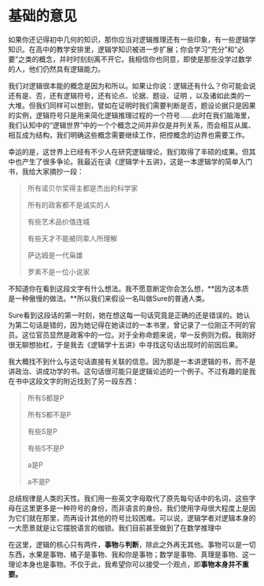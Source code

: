 # 基础的意见

如果你还记得初中几何的知识，那你应当对逻辑推理还有一些印象，有一些逻辑学知识。在高中的教学安排里，逻辑学知识被进一步扩展；你会学习“充分”和“必要”之类的概念，并时时刻刻离不开它。我相信你也同意，即使是那些没学过数学的人，他们仍然具有逻辑能力。

我们对逻辑很本能的概念是因为和所以。如果让你说：逻辑还有什么？你可能会说还有是、否，还有逻辑符号，还有论点、论据、题设、证明 ，以及诸如此类的一大堆。但我们同样可以想到，譬如在证明时我们需要判断是否，题设论据只是因果的实例，逻辑符号只是用来简化逻辑推理过程的一个符号……此时在我们脑海里，我们认知中的“逻辑世界”中的一个个概念之间并非仅是并列关系，而会相互从属、相互成为结构，我们明确这些概念需要继续工作，把控概念的边界也需要工作。

幸运的是，这世界上已经有不少人在研究逻辑理论，我们取得了丰硕的成果。但其中也产生了很多争论。我最近在读《逻辑学十五讲》，这是一本逻辑学的简单入门书，我给大家摘抄一段：

> 所有诺贝尔奖得主都是杰出的科学家
>
> 所有的政客都不是诚实的人
>
> 有些艺术品价值连城
>
> 有些天才不能被同辈人所理解
>
> 萨达姆是一代枭雄
>
> 罗素不是一位小说家

不知道你在看到这段文字有什么想法。我不愿意断定你会怎么想，**因为这本质是一种傲慢的做法。**所以我们来假设一名叫做Sure的普通人类。

Sure看到这段话的第一时刻，她在想这每一句话究竟是正确的还是错误的。她认为第二句话是错的，因为她记得在她读过的一本书里，曾记录了一位刚正不阿的官员。这位官员显然是政客中的一位。对于全称命题来说，举一反例则为假。我刚好很无聊想抬杠，于是我去《逻辑学十五讲》中寻找这句话出现时的前因后果。

我大概找不到什么与这句话直接有关联的信息。因为那是一本讲逻辑的书，而不是讲政治、讲成功学的书。这句话很可能只是逻辑论述的一个例子。不过有趣的是我在书中这段文字的附近找到了另一段东西：

> 所有S都是P
>
> 所有S都不是P
>
> 有些S是P
>
> 有些S不是P
> 
> a是P
>
> a不是P

总结规律是人类的天性。我们用一些英文字母取代了原先每句话中的名词，这些字母在这里更多是一种符号的身份，而非语言的身份。我们使用字母很大程度上是因为它们就在那里，而再设计其他的符号比较困难。可以说，逻辑学者对逻辑本身的一大愿景就是让它摆脱语言的枷锁。我们目前甚至做到了在数学推理中

在这里，逻辑的核心只有两件，**事物**与**判断**，除此之外再无其他。事物可以是一切东西，水果是事物、橘子是事物、我和你是事物；数学是事物、真理是事物、这一理论本身也是事物。不仅于此，我希望你可以接受一个观点，即**事物本身并不重要。**








